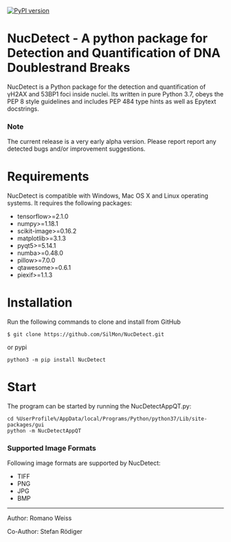 [![PyPI version](https://badge.fury.io/py/NucDetect.svg)](https://badge.fury.io/py/NucDetect)

NucDetect - A python package for Detection and Quantification of DNA Doublestrand Breaks
============

NucDetect is a Python package for the detection and quantification of γH2AX and 53BP1 foci inside nuclei. Its written in 
pure Python 3.7, obeys the PEP 8 style guidelines and includes PEP 484 type hints as well as Epytext docstrings.

### Note

The current release is a very early alpha version. Please report report any detected bugs and/or improvement suggestions.

Requirements
============

NucDetect is compatible with Windows, Mac OS X and Linux operating systems. It requires 
the following packages:

* tensorflow>=2.1.0
* numpy>=1.18.1
* scikit-image>=0.16.2
* matplotlib>=3.1.3
* pyqt5>=5.14.1
* numba>=0.48.0
* pillow>=7.0.0
* qtawesome>=0.6.1
* piexif>=1.1.3

Installation
============
Run the following commands to clone and install from GitHub

```console
$ git clone https://github.com/SilMon/NucDetect.git
```

or pypi
```console
python3 -m pip install NucDetect
```

Start
============
The program can be started by running the NucDetectAppQT.py:
```console
cd %UserProfile%/AppData/local/Programs/Python/python37/Lib/site-packages/gui
python -m NucDetectAppQT
```

### Supported Image Formats

Following image formats are supported by NucDetect:
* TIFF
* PNG
* JPG
* BMP

___

Author: Romano Weiss

Co-Author: Stefan Rödiger
